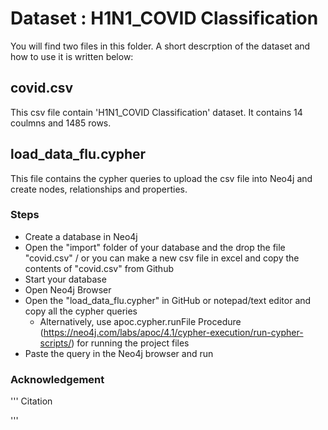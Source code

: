 # Dataset : H1N1_COVID Classification

You will find two files in this folder. A short descrption of the dataset and how to use it is written below:

## covid.csv
This csv file contain 'H1N1_COVID Classification' dataset. It contains 14 coulmns and 1485 rows.
## load_data_flu.cypher
This file contains the cypher queries to upload the csv file into Neo4j and create nodes, relationships and properties.

### Steps
* Create a database in Neo4j 
* Open the "import" folder of your database and the drop the file "covid.csv" / or you can make a new csv file in excel and copy the contents of "covid.csv" from Github
* Start your database
* Open Neo4j Browser
* Open the "load_data_flu.cypher" in GitHub or notepad/text editor and copy all the cypher queries
  * Alternatively, use apoc.cypher.runFile Procedure (https://neo4j.com/labs/apoc/4.1/cypher-execution/run-cypher-scripts/) for running the project files 
* Paste the query in the Neo4j browser and run

### Acknowledgement
'''
Citation


'''

